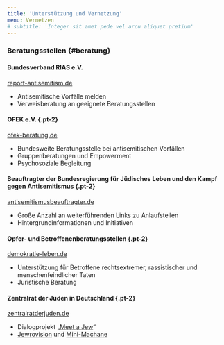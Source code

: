 ```yaml
---
title: 'Unterstützung und Vernetzung'
menu: Vernetzen
# subtitle: 'Integer sit amet pede vel arcu aliquet pretium'
---
```

### Beratungsstellen {#beratung}

#### Bundesverband RIAS e.V. 
<i class="fa fa-globe mr-1" title="Webseite"></i>[report-antisemitism.de](https://www.report-antisemitism.de/)
* Antisemitische Vorfälle melden
* Verweisberatung an geeignete Beratungsstellen

#### OFEK e.V. {.pt-2}
<i class="fa fa-globe mr-1" title="Webseite"></i>[ofek-beratung.de](https://ofek-beratung.de/)
* Bundesweite Beratungsstelle bei antisemitischen Vorfällen
* Gruppenberatungen und Empowerment
* Psychosoziale Begleitung

#### Beauftragter der Bundesregierung für Jüdisches Leben und den Kampf gegen Antisemitismus {.pt-2}
<i class="fa fa-globe mr-1" title="Webseite"></i>[antisemitismusbeauftragter.de](https://www.antisemitismusbeauftragter.de/Webs/BAS/DE/service/weiterfuehrende-links/weiterfuehrende-links-node.html)
* Große Anzahl an weiterführenden Links zu Anlaufstellen
* Hintergrundinformationen und Initiativen

#### Opfer- und Betroffenenberatungsstellen {.pt-2}
<i class="fa fa-globe mr-1" title="Webseite"></i>[demokratie-leben.de](https://www.demokratie-leben.de/projekte-expertise/beratungsangebote/alle-angebote-der-opferberatung)
* Unterstützung für Betroffene rechtsextremer, rassistischer und menschenfeindlicher Taten
* Juristische Beratung

#### Zentralrat der Juden in Deutschland {.pt-2}
<i class="fa fa-globe mr-1" title="Webseite"></i>[zentralratderjuden.de](https://www.zentralratderjuden.de/)
- Dialogprojekt „[Meet a Jew](https://www.meetajew.de/)“
- [Jewrovision](https://www.jewrovision.de/) und [Mini-Machane](https://www.jewrovision.de/mini-machane/)


